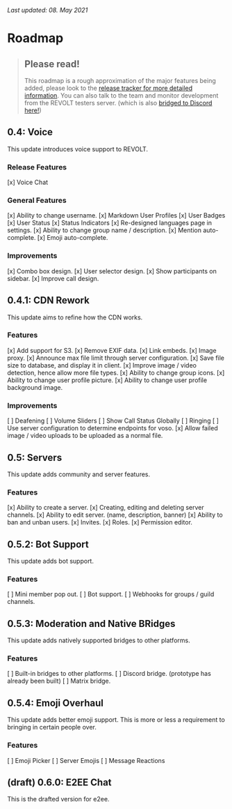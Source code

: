 *Last updated: 08. May 2021*

# Roadmap

> ## Please read!
> This roadmap is a rough approximation of the major features being added, please look to the [release tracker for more detailed information](https://github.com/orgs/revoltchat/projects/2). You can also talk to the team and monitor development from the REVOLT testers server. (which is also [bridged to Discord here!](https://discord.gg/AWFZeCc))

## 0.4: Voice

This update introduces voice support to REVOLT.

### Release Features

[x]  Voice Chat

### General Features

[x]  Ability to change username.
[x]  Markdown User Profiles
[x]  User Badges
[x]  User Status
  [x]  Status Indicators
[x]  Re-designed languages page in settings.
[x]  Ability to change group name / description.
[x]  Mention auto-complete.
[x]  Emoji auto-complete.

### Improvements

[x]  Combo box design.
[x]  User selector design.
[x]  Show participants on sidebar.
[x]  Improve call design.

## 0.4.1: CDN Rework

This update aims to refine how the CDN works.

### Features

[x]  Add support for S3.
[x]  Remove EXIF data.
[x]  Link embeds.
[x]  Image proxy.
[x]  Announce max file limit through server configuration.
[x]  Save file size to database, and display it in client.
[x]  Improve image / video detection, hence allow more file types.
[x]  Ability to change group icons.
[x]  Ability to change user profile picture.
[x]  Ability to change user profile background image.

### Improvements

[ ]  Deafening
[ ]  Volume Sliders
[ ]  Show Call Status Globally
[ ]  Ringing
[ ]  Use server configuration to determine endpoints for voso.
[x]  Allow failed image / video uploads to be uploaded as a normal file.

## 0.5: Servers

This update adds community and server features.

### Features

[x]  Ability to create a server.
[x]  Creating, editing and deleting server channels.
[x]  Ability to edit server. (name, description, banner)
[x]  Ability to ban and unban users.
[x]  Invites.
[x]  Roles.
[x]  Permission editor.

## 0.5.2: Bot Support

This update adds bot support.

### Features

[ ]  Mini member pop out.
[ ]  Bot support.
[ ]  Webhooks for groups / guild channels.

## 0.5.3: Moderation and Native BRidges

This update adds natively supported bridges to other platforms.

### Features

[ ]  Built-in bridges to other platforms.
  [ ]  Discord bridge. (prototype has already been built)
  [ ]  Matrix bridge.

## 0.5.4: Emoji Overhaul

This update adds better emoji support. This is more or less a requirement to bringing in certain people over.

### Features

[ ]  Emoji Picker
[ ]  Server Emojis
[ ]  Message Reactions

## (draft) 0.6.0: E2EE Chat

This is the drafted version for e2ee.
